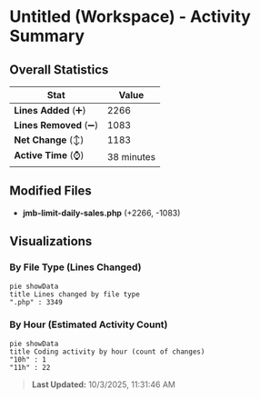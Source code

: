 # Untitled (Workspace) - Activity Summary 

## Overall Statistics

| Stat                   | Value                                                             |
| ---------------------- | ----------------------------------------------------------------- |
| **Lines Added** (➕)   | 2266                                          |
| **Lines Removed** (➖) | 1083                                        |
| **Net Change** (↕)    | 1183                |
| **Active Time** (⌚)   | 38 minutes |


## Modified Files
- **jmb-limit-daily-sales.php** (+2266, -1083)

## Visualizations

### By File Type (Lines Changed)

```mermaid
pie showData
title Lines changed by file type
".php" : 3349
```

### By Hour (Estimated Activity Count)

```mermaid
pie showData
title Coding activity by hour (count of changes)
"10h" : 1
"11h" : 22
```


> **Last Updated:** 10/3/2025, 11:31:46 AM